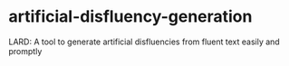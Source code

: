 # artificial-disfluency-generation
LARD: A tool to generate artificial disfluencies from fluent text easily and promptly 
